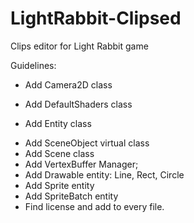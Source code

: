 LightRabbit-Clipsed
===================

Clips editor for Light Rabbit game


Guidelines:

* Add Camera2D class
- Add DefaultShaders class
* Add Entity class
- Add SceneObject virtual class
- Add Scene class
- Add VertexBuffer Manager;
- Add Drawable entity: Line, Rect, Circle
- Add Sprite entity
- Add SpriteBatch entity
- Find license and add to every file.
